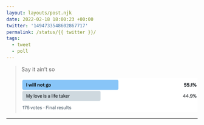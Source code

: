 ```yaml
---
layout: layouts/post.njk
date: 2022-02-18 18:00:23 +00:00
twitter: '1494733548602867717'
permalink: /status/{{ twitter }}/
tags: 
  - tweet
  - poll
---
```


> Say it ain’t so
> 
> <img class="poll" src="/img/_poll/1494733548602867717.png" alt="poll with options “I will not go” and “My love is a life taker” with the former winning 55.1%" />

---

